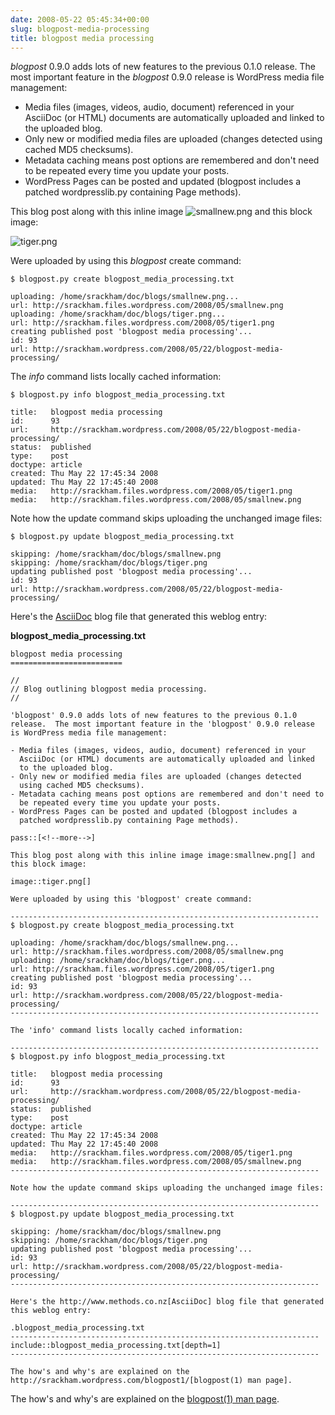 ```yaml
---
date: 2008-05-22 05:45:34+00:00
slug: blogpost-media-processing
title: blogpost media processing
---
```


_blogpost_ 0.9.0 adds lots of new features to the previous 0.1.0 release.  The most important feature in the _blogpost_ 0.9.0 release is WordPress media file management:

  * Media files (images, videos, audio, document) referenced in your AsciiDoc (or HTML) documents are automatically uploaded and linked to the uploaded blog. 
  * Only new or modified media files are uploaded (changes detected using cached MD5 checksums). 
  * Metadata caching means post options are remembered and don't need to be repeated every time you update your posts. 
  * WordPress Pages can be posted and updated (blogpost includes a patched wordpresslib.py containing Page methods).

<!--more-->

This blog post along with this inline image ![smallnew.png]({{.urlprefix}}/images/smallnew.png) and this block image:

![tiger.png]({{.urlprefix}}/images/tiger.png)

Were uploaded by using this _blogpost_ create command:

    $ blogpost.py create blogpost_media_processing.txt
    
    uploading: /home/srackham/doc/blogs/smallnew.png...
    url: http://srackham.files.wordpress.com/2008/05/smallnew.png
    uploading: /home/srackham/doc/blogs/tiger.png...
    url: http://srackham.files.wordpress.com/2008/05/tiger1.png
    creating published post 'blogpost media processing'...
    id: 93
    url: http://srackham.wordpress.com/2008/05/22/blogpost-media-processing/


 


The _info_ command lists locally cached information:

    $ blogpost.py info blogpost_media_processing.txt
    
    title:   blogpost media processing
    id:      93
    url:     http://srackham.wordpress.com/2008/05/22/blogpost-media-processing/
    status:  published
    type:    post
    doctype: article
    created: Thu May 22 17:45:34 2008
    updated: Thu May 22 17:45:40 2008
    media:   http://srackham.files.wordpress.com/2008/05/tiger1.png
    media:   http://srackham.files.wordpress.com/2008/05/smallnew.png


 


Note how the update command skips uploading the unchanged image files:

    $ blogpost.py update blogpost_media_processing.txt
    
    skipping: /home/srackham/doc/blogs/smallnew.png
    skipping: /home/srackham/doc/blogs/tiger.png
    updating published post 'blogpost media processing'...
    id: 93
    url: http://srackham.wordpress.com/2008/05/22/blogpost-media-processing/


 


Here's the [AsciiDoc](http://www.methods.co.nz) blog file that generated this weblog entry:

**blogpost_media_processing.txt**

```
blogpost media processing
=========================

//
// Blog outlining blogpost media processing.
//

'blogpost' 0.9.0 adds lots of new features to the previous 0.1.0
release.  The most important feature in the 'blogpost' 0.9.0 release
is WordPress media file management:

- Media files (images, videos, audio, document) referenced in your
  AsciiDoc (or HTML) documents are automatically uploaded and linked
  to the uploaded blog.
- Only new or modified media files are uploaded (changes detected
  using cached MD5 checksums).
- Metadata caching means post options are remembered and don't need to
  be repeated every time you update your posts.
- WordPress Pages can be posted and updated (blogpost includes a
  patched wordpresslib.py containing Page methods).

pass::[<!--more-->]

This blog post along with this inline image image:smallnew.png[] and
this block image:

image::tiger.png[]

Were uploaded by using this 'blogpost' create command:

---------------------------------------------------------------------
$ blogpost.py create blogpost_media_processing.txt

uploading: /home/srackham/doc/blogs/smallnew.png...
url: http://srackham.files.wordpress.com/2008/05/smallnew.png
uploading: /home/srackham/doc/blogs/tiger.png...
url: http://srackham.files.wordpress.com/2008/05/tiger1.png
creating published post 'blogpost media processing'...
id: 93
url: http://srackham.wordpress.com/2008/05/22/blogpost-media-processing/
---------------------------------------------------------------------

The 'info' command lists locally cached information:

---------------------------------------------------------------------
$ blogpost.py info blogpost_media_processing.txt

title:   blogpost media processing
id:      93
url:     http://srackham.wordpress.com/2008/05/22/blogpost-media-processing/
status:  published
type:    post
doctype: article
created: Thu May 22 17:45:34 2008
updated: Thu May 22 17:45:40 2008
media:   http://srackham.files.wordpress.com/2008/05/tiger1.png
media:   http://srackham.files.wordpress.com/2008/05/smallnew.png
---------------------------------------------------------------------

Note how the update command skips uploading the unchanged image files:

---------------------------------------------------------------------
$ blogpost.py update blogpost_media_processing.txt

skipping: /home/srackham/doc/blogs/smallnew.png
skipping: /home/srackham/doc/blogs/tiger.png
updating published post 'blogpost media processing'...
id: 93
url: http://srackham.wordpress.com/2008/05/22/blogpost-media-processing/
---------------------------------------------------------------------

Here's the http://www.methods.co.nz[AsciiDoc] blog file that generated
this weblog entry:

.blogpost_media_processing.txt
---------------------------------------------------------------------
include::blogpost_media_processing.txt[depth=1]
---------------------------------------------------------------------

The how's and why's are explained on the
http://srackham.wordpress.com/blogpost1/[blogpost(1) man page].
```

The how's and why's are explained on the [blogpost(1) man page](http://srackham.wordpress.com/blogpost1/).
